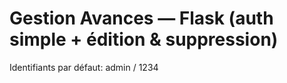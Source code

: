 # Gestion Avances — Flask (auth simple + édition & suppression)

Identifiants par défaut: admin / 1234
